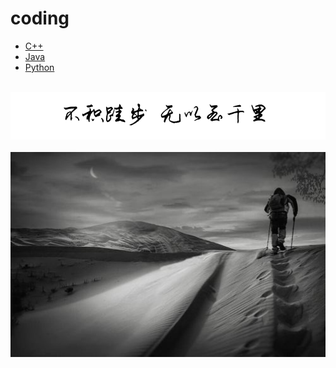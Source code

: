 # coding
  
-   [C++](coding/c++.md)
-   [Java](coding/java.md)
-   [Python](coding/python.md)

<br />
<img  src='./img/bjkb.PNG' width="600" alt="logo">
<br />
<br />
<div align="center">
<img  src='./img/01.jpeg' width="600" alt="logo" />
</div>
<br />
<br />
